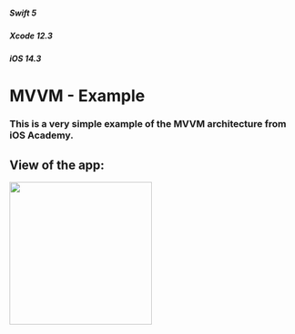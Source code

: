 ##### _Swift 5_
##### _Xcode 12.3_     
##### _iOS 14.3_ 

# MVVM - Example
### This is a very simple example of the MVVM architecture from iOS Academy.


## View of the app:
<p align = "left">
<img width = "250" src = "https://user-images.githubusercontent.com/67439169/106189731-f5225500-61a8-11eb-9545-48d0117b01f4.gif">
</p>
